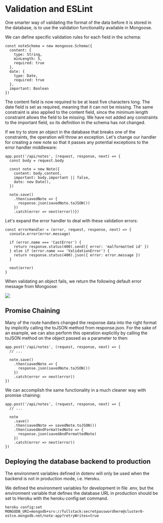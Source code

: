 # Validation and ESLint

One smarter way of validating the format of the data before it is stored in the database, is to use the validation functionality available in Mongoose.

We can define specific validation rules for each field in the schema:

```
const noteSchema = new mongoose.Schema({
  content: {
    type: String,
    minLength: 5,
    required: true
  },
  date: {
    type: Date,
    required: true
  },
  important: Boolean
})
```

The content field is now required to be at least five characters long. The date field is set as required, meaning that it can not be missing. The same constraint is also applied to the content field, since the minimum length constraint allows the field to be missing. We have not added any constraints to the important field, so its definition in the schema has not changed.

If we try to store an object in the database that breaks one of the constraints, the operation will throw an exception. Let's change our handler for creating a new note so that it passes any potential exceptions to the error handler middleware:

```
app.post('/api/notes', (request, response, next) => {
  const body = request.body

  const note = new Note({
    content: body.content,
    important: body.important || false,
    date: new Date(),
  })

  note.save()
    .then(savedNote => {
      response.json(savedNote.toJSON())
    })
    .catch(error => next(error))})
```

Let's expand the error handler to deal with these validation errors:

```
const errorHandler = (error, request, response, next) => {
  console.error(error.message)

  if (error.name === 'CastError') {
    return response.status(400).send({ error: 'malformatted id' })
  } else if (error.name === 'ValidationError') {
    return response.status(400).json({ error: error.message })
  }

  next(error)
}
```

When validating an object fails, we return the following default error message from Mongoose:

<img src="https://fullstackopen.com/static/6beb35ed56d2e06e0eda3e36dea9f426/5a190/50.png" />

## Promise Chaining

Many of the route handlers changed the response data into the right format by implicitly calling the toJSON method from response.json. For the sake of an example, we can also perform this operation explicitly by calling the toJSON method on the object passed as a parameter to then:

```
app.post('/api/notes', (request, response, next) => {
  // ...

  note.save()
    .then(savedNote => {
      response.json(savedNote.toJSON())
    })
    .catch(error => next(error))
})
```

We can accomplish the same functionality in a much cleaner way with promise chaining:

```
app.post('/api/notes', (request, response, next) => {
  // ...

  note
    .save()
    .then(savedNote => savedNote.toJSON())
    .then(savedAndFormattedNote => {
      response.json(savedAndFormattedNote)
    })
    .catch(error => next(error))
})
```

## Deploying the database backend to production

The environment variables defined in dotenv will only be used when the backend is not in production mode, i.e. Heroku.

We defined the environment variables for development in file .env, but the environment variable that defines the database URL in production should be set to Heroku with the heroku config:set command.

```
heroku config:set MONGODB_URI=mongodb+srv://fullstack:secretpasswordhere@cluster0-ostce.mongodb.net/note-app?retryWrites=true
```
